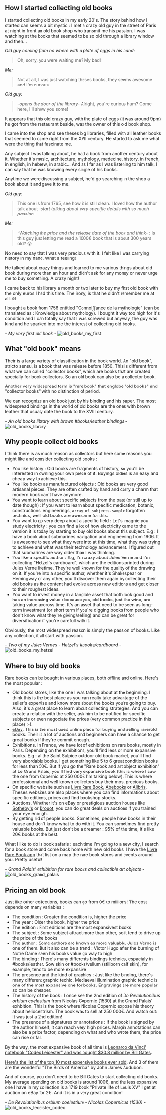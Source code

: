 ## How I started collecting old books

I started collecting old books in my early 20's. The story behind how I started can seems a bit mystic : I met a crazy old guy in the street of Paris at night in front an old book shop who transmit me his passion. I was watching at the books that seemed to be so old through a library window and then...

*Old guy coming from no where with a plate of eggs in his hand:*
>  Oh, sorry, you were waiting me? My bad! 

*Me:* 
> Not at all, I was just watching theses books, they seems awesome and I'm curious.

*Old guy:*
> *-opens the door of the library-* Alright, you're curious hum? Come here, I'll show you some! 

It appears that this old crazy guy, with the plate of eggs (it was around 9pm) he got from the restaurant beside, was the owner of this old book shop. 

I came into the shop and see theses big libraries, filled with all leather books that seemed to came right from the XVII century. He started to ask me what were the thing that fascinate me.

Any subject I was talking about, he had a book from another century about it. Whether it's music, architecture, mythology, medecine, history, in french, in english, in hebrew, in arabic... And as I far as I was listening to him talk, I can say that he was knowing every single of his books. 

Anytime we were discussing a subject, he'd go searching in the shop a book about it and gave it to me. 

*Old guy:* 
> This one is from 1765, see how it is still clean. I loved how the author talk about -*start talking about very specific details with so much passion*-

*Me:*
>  *-Watching the price and the release date of the book and think-* : Is this guy just letting me read a 1000€ book that is about 300 years old? 😵

No need to say that I was very precious with it. I felt like I was carrying history in my hand. What a feeling! 

He talked about crazy things and learned to me various things about old book during more than an hour and didn't ask for any money or never urge me to buy something. A crazy night!

I came back to his library a month or two later to buy my first old book with the only euros I had this time. The irony, is that he didn't remember me at all. 😅

I bought a book from 1756 entitled "Connoi∫∫ance de la mythologie" (can be translated as : Knowledge about mythology). I bought it way too high for it's condition and I can totally say that I was screwed but anyway, the guy was kind and he sparked into me the interest of collecting old books.

*- My very first old book -*
![old_books_my_first](old_books_my_first.jpg)


## What "old book" means

Their is a large variety of classification in the book world. An "old book", stricto sensu, is a book that was release before 1850. This is different from what we can called "collector books", which are books that are created specially for book collectors. So an old book can also be a collector book. 

Another very widespread term is "rare book" that englobe "old books" and "collector books" with no distinction of period. 

We can recognize an old book just by his binding and his paper. The most widespread bindings in the world of old books are the ones with brown leather that usualy date the book to the XVIII century.

*- An old books library with brown #books/leather  bindings -*
![old_books_library](old_books_library.jpg)

## Why people collect old books

I think there is as much reason as collectors but here some reasons you might like and consider collecting old books :

- You like history : Old books are fragments of history, so you'll be interested in owning your own piece of it. Buyings oldies is an easy and cheap way to achieve this. 
- You like books as manufactured objects : Old books are very good artisanal pieces. They are often crafted by hand and carry a charm that modern book can't have anymore. 
- You want to learn about specific subjects from the past (or still up to date though) : If you want to learn about specific medication, botanic, constructions, engineerings, `array_of_subjects.sample` forgotten technics, well, old books are awesome for this. 
- You want to go very deep about a specific field : Let's imagnie you study electricity : you can find a lot of how electricity came to the version it is today by starting to buy old books about this subject. E.g : I have a book about submarines navigation and engineering from 1906. It is awesome to see what they were into at this time, what they was trying to achieve and what was their technology advancement. I figured out that submarines are way older than I was thinking.
- You like a specific author : E.g, I'm crazy about Jules Verne and I'm collecting "Hetzel's cardboard", which are the editions printed during Jules Verne lifetime. They're well known for the quality of the drawing on it. If you're into a specific author, whether it's Shakespear or Hemingway or any other, you'll discover them again by collecting their old books as the content had evolve across new editions and get closer to their roughest ideas. 
- You want to invest money in a tangible asset that both look good and has an increasing value : because yes, old books, just like wine, are taking value accross time. It's an asset that need to be seen as long-term investment (or short term if you're digging books from people who don't know what they're giving/selling) and can be great for diversification if you're carefull with it. 

Obviously, the most widespread reason is simply the passion of books. Like any collection, it all start with passion. 

*- Two of my Jules Vernes - Hetzel's #books/cardboard -*
![old_books_my_hetzel](old_books_my_hetzel.jpg)

## Where to buy old books 

Rare books can be bought in various places, both offline and online. Here's the most popular :

- Old books stores, like the one I was talking about at the beginning. I think this is the best place as you can really take advantage of the seller's expertise and know more about the books you're going to buy. Also, it's a great place to learn about collecting strategies. And you can create a relation with the seller, ask him to be notified for specific subjects or even negociate the prices (very common practice in this place) :-). 
- [eBay](https://www.ebay.fr/b/Livres-anciens-et-de-collection/29223/bn_16575447). This is the most used online place for buying and selling rare/old books. Their is a lot of auctions and beginners can have a chance to get great books if they're commit enough.
- Exhibitions. In France, we have lot of exhibitions on rare books, mostly in Paris. Depending on the exhibitions, you'll find less or more expansive books. E.g : at the Saint Sulpice outdoor old book market, you'll find very abordable books. I get something like 5 to 6 great condition books for less than 50€. But if you go the "Rare book and art object exhibition" at Le Grand Palais, you'll find very expansive book (this is where I saw the one from Copernic at 250 000€ I'm talking below). This is where professionnal and well known collectors buy their most precious books.
- On specific website such as [Livre Rare Book](https://www.livre-rare-book.com/), [Abebooks](https://www.abebooks.com/) or [Alibris](https://www.alibris.com/books/rare-collectible). Theses websites are also places where you can find informations about specific editions, prices and find bookshop stocks.
- Auctions. Whether it's on eBay or prestigious auction houses like [Sotheby's](https://www.sothebys.com/en/departments/books-manuscripts) or [Drouot](https://www.drouot.com/), you can do great deals on auctions if you trained your eye enough.
- By getting rid of people books. Sometimes, people have books in their house and don't know what to do with it. You can sometimes find pretty valuable books. But just don't be a dreamer : 95% of the time, it's like 20€ books at the best. 

What I like to do is book safaris : each time I'm going to a new city, I search for a book store and come back home with new old books. I have the [Livre Rare Book app](https://play.google.com/store/apps/details?id=com.lrb.android.lrb) that list on a map the rare book stores and events around you. Pretty useful! 

*- Grand Palais' exhibition for rare books and collectible art objects -*
![old_books_grand_palais](old_books_grand_palais.jpg)

## Pricing an old book

Just like other collections, books can go from 0€ to millions! The cost depends on many variables :

- The condition : Greater the condition is, higher the price
- The year : Older the book, higher the price
- The edition : First editions are the most expansivest books
- The subject : Some subject attract more than other, so it tend to drive up the price of the books
- The author : Some authors are known as more valuable. Jules Verne is one of them. But it also can be a trend : Victor Hugo after the burning of Notre Dame seen his books value go way to high
- The binding : There's many differents bindings technics, espacialy in #books/leather. Sow skin or #books/vellum (stillborn calf skin), for example, tend to be more expansive
- The presence and the kind of graphics : Just like the binding, there's many different graphic techic. Mediaeval illumination graphic technic is one of the most expansive one for books. Engravings are more popular so can be cheaper. 
- The history of the book : I once see the 2nd edition of *De Revolutionibus orbium coelestium* from Nicolas Copernic (1530) at the Grand Palais' exhbition. This is the book where Nicolas Copernic expose his theory about heliocentrism. The book was to sell at 250 000€. And watch out: It was just a 2nd edition!
- The presence of a signatures or annotations : If the book is signed by the author himself, it can reach very high prices. Margin annotations can also be a price factor, depending on what and who wrote them, the price can rise or fall. 

By the way, the most expansive book of all time is [Leonardo da Vinci' notebook "Codex Leicester" and was bought $30.8 million by Bill Gates](https://www.businessinsider.com/look-inside-the-codex-leicester-which-bill-gates-bought-for-30-million-2015-7?IR=T).

[Here's the list of the top 10 most expensive books ever sold](https://www.abebooks.com/blog/2013/09/25/top-10-most-expensive-books-ever-sold). And 3 of them are the wonderful "The Birds of America" by John James Audubon. 

And of course, you don't need to be Bill Gates to start collecting old books. My average spending on old books is around 100€, and the less expansive one I have in my collection is a 1719 book "Private life of Louis XV" I get at auction on eBay for 2€. And it is in a very great condition! 

*- De Revolutionibus orbium coelestium - Nicolas Copernicus (1530) -*
![old_books_leceister_codex](old_books_copernicus.jpg)